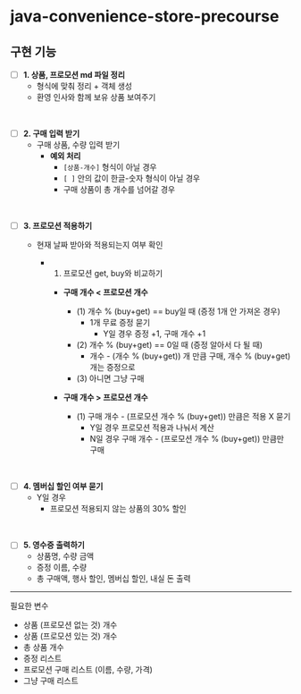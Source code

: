 # java-convenience-store-precourse

## 구현 기능

- [ ] **1. 상품, 프로모션 md 파일 정리**
    - 형식에 맞춰 정리 + 객체 생성
    - 환영 인사와 함께 보유 상품 보여주기

<br>

- [ ] **2. 구매 입력 받기**
    - 구매 상품, 수량 입력 받기
        - **예외 처리**
            - `[상품-개수]` 형식이 아닐 경우
            - `[ ]` 안의 값이 한글-숫자 형식이 아닐 경우
            - 구매 상품이 총 개수를 넘어갈 경우

<br>

- [ ] **3. 프로모션 적용하기**
  - 현재 날짜 받아와 적용되는지 여부 확인

    - 1) 프로모션 get, buy와 비교하기
      - **구매 개수 < 프로모션 개수**
          - (1) 개수 % (buy+get) == buy일 때 (증정 1개 안 가져온 경우)
              - 1개 무료 증정 묻기
                  - Y일 경우 증정 +1, 구매 개수 +1
          - (2) 개수 % (buy+get) == 0일 때 (증정 알아서 다 될 때)
              - 개수 - (개수 % (buy+get)) 개 만큼 구매, 개수 % (buy+get) 개는 증정으로
          - (3) 아니면 그냥 구매 
        
      - **구매 개수 > 프로모션 개수**
          - (1) 구매 개수 - (프로모션 개수 % (buy+get)) 만큼은 적용 X 묻기
              - Y일 경우 프로모션 적용과 나눠서 계산
              - N일 경우  구매 개수 - (프로모션 개수 % (buy+get)) 만큼만 구매

<br>

- [ ] **4. 멤버십 할인 여부 묻기**
    - Y일 경우
        - 프로모션 적용되지 않는 상품의 30% 할인

<br>

- [ ] **5. 영수증 출력하기**
    - 상품명, 수량 금액
    - 증정 이름, 수량
    - 총 구매액, 행사 할인, 멤버십 할인, 내실 돈 출력

---

필요한 변수

- 상품 (프로모션 없는 것) 개수
- 상품 (프로모션 있는 것) 개수
- 총 상품 개수
- 증정 리스트
- 프로모션 구매 리스트 (이름, 수량, 가격)
- 그냥 구매 리스트